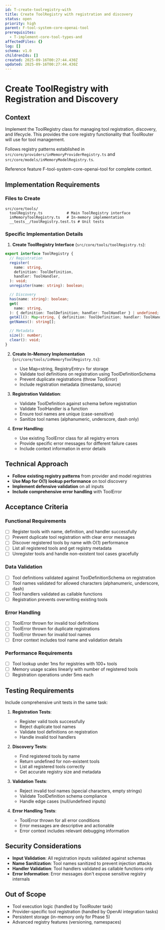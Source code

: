 ```yaml
---
id: T-create-toolregistry-with
title: Create ToolRegistry with registration and discovery
status: open
priority: high
parent: F-tool-system-core-openai-tool
prerequisites:
  - T-implement-core-tool-types-and
affectedFiles: {}
log: []
schema: v1.0
childrenIds: []
created: 2025-09-16T00:27:44.430Z
updated: 2025-09-16T00:27:44.430Z
---
```


# Create ToolRegistry with Registration and Discovery

## Context

Implement the ToolRegistry class for managing tool registration, discovery, and lifecycle. This provides the core registry functionality that ToolRouter will use for tool management.

Follows registry patterns established in `src/core/providers/inMemoryProviderRegistry.ts` and `src/core/models/inMemoryModelRegistry.ts`.

Reference feature F-tool-system-core-openai-tool for complete context.

## Implementation Requirements

### Files to Create

```
src/core/tools/
  toolRegistry.ts           # Main ToolRegistry interface
  inMemoryToolRegistry.ts   # In-memory implementation
  __tests__/toolRegistry.test.ts # Unit tests
```

### Specific Implementation Details

1. **Create ToolRegistry Interface** (`src/core/tools/toolRegistry.ts`):

```typescript
export interface ToolRegistry {
  // Registration
  register(
    name: string,
    definition: ToolDefinition,
    handler: ToolHandler,
  ): void;
  unregister(name: string): boolean;

  // Discovery
  has(name: string): boolean;
  get(
    name: string,
  ): { definition: ToolDefinition; handler: ToolHandler } | undefined;
  getAll(): Map<string, { definition: ToolDefinition; handler: ToolHandler }>;
  getNames(): string[];

  // Metadata
  size(): number;
  clear(): void;
}
```

2. **Create In-Memory Implementation** (`src/core/tools/inMemoryToolRegistry.ts`):
   - Use Map<string, RegistryEntry> for storage
   - Validate tool definitions on registration using ToolDefinitionSchema
   - Prevent duplicate registrations (throw ToolError)
   - Include registration metadata (timestamp, source)

3. **Registration Validation**:
   - Validate ToolDefinition against schema before registration
   - Validate ToolHandler is a function
   - Ensure tool names are unique (case-sensitive)
   - Sanitize tool names (alphanumeric, underscore, dash only)

4. **Error Handling**:
   - Use existing ToolError class for all registry errors
   - Provide specific error messages for different failure cases
   - Include context information in error details

## Technical Approach

- **Follow existing registry patterns** from provider and model registries
- **Use Map for O(1) lookup performance** on tool discovery
- **Implement defensive validation** on all inputs
- **Include comprehensive error handling** with ToolError

## Acceptance Criteria

### Functional Requirements

- [ ] Register tools with name, definition, and handler successfully
- [ ] Prevent duplicate tool registration with clear error messages
- [ ] Discover registered tools by name with O(1) performance
- [ ] List all registered tools and get registry metadata
- [ ] Unregister tools and handle non-existent tool cases gracefully

### Data Validation

- [ ] Tool definitions validated against ToolDefinitionSchema on registration
- [ ] Tool names validated for allowed characters (alphanumeric, underscore, dash)
- [ ] Tool handlers validated as callable functions
- [ ] Registration prevents overwriting existing tools

### Error Handling

- [ ] ToolError thrown for invalid tool definitions
- [ ] ToolError thrown for duplicate registrations
- [ ] ToolError thrown for invalid tool names
- [ ] Error context includes tool name and validation details

### Performance Requirements

- [ ] Tool lookup under 1ms for registries with 100+ tools
- [ ] Memory usage scales linearly with number of registered tools
- [ ] Registration operations under 5ms each

## Testing Requirements

Include comprehensive unit tests in the same task:

1. **Registration Tests**:
   - Register valid tools successfully
   - Reject duplicate tool names
   - Validate tool definitions on registration
   - Handle invalid tool handlers

2. **Discovery Tests**:
   - Find registered tools by name
   - Return undefined for non-existent tools
   - List all registered tools correctly
   - Get accurate registry size and metadata

3. **Validation Tests**:
   - Reject invalid tool names (special characters, empty strings)
   - Validate ToolDefinition schema compliance
   - Handle edge cases (null/undefined inputs)

4. **Error Handling Tests**:
   - ToolError thrown for all error conditions
   - Error messages are descriptive and actionable
   - Error context includes relevant debugging information

## Security Considerations

- **Input Validation**: All registration inputs validated against schemas
- **Name Sanitization**: Tool names sanitized to prevent injection attacks
- **Handler Validation**: Tool handlers validated as callable functions only
- **Error Information**: Error messages don't expose sensitive registry internals

## Out of Scope

- Tool execution logic (handled by ToolRouter task)
- Provider-specific tool registration (handled by OpenAI integration tasks)
- Persistent storage (in-memory only for Phase 5)
- Advanced registry features (versioning, namespaces)
